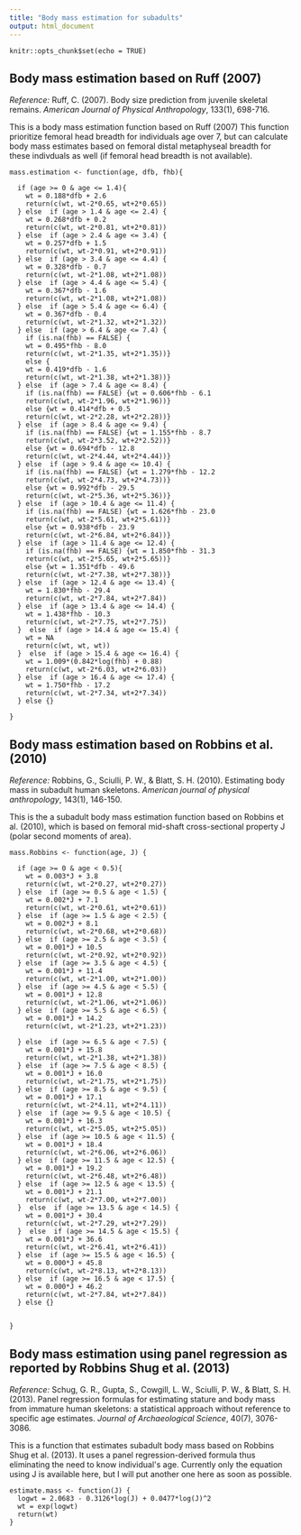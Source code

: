 ```yaml
---
title: "Body mass estimation for subadults"
output: html_document
---
```


```{r setup, include=FALSE}
knitr::opts_chunk$set(echo = TRUE)
```

## Body mass estimation based on Ruff (2007)
_Reference:_ Ruff, C. (2007). Body size prediction from juvenile skeletal remains. *American Journal of Physical Anthropology*, 133(1), 698-716. 

This is a body mass estimation function based on Ruff (2007)
This function prioritize femoral head breadth for individuals age over 7, but can calculate body mass estimates based on femoral distal metaphyseal breadth for these indivduals as well (if femoral head breadth is not available).

```{r mass estimation function}
mass.estimation <- function(age, dfb, fhb){
               
  if (age >= 0 & age <= 1.4){
    wt = 0.188*dfb + 2.6
    return(c(wt, wt-2*0.65, wt+2*0.65))
  } else  if (age > 1.4 & age <= 2.4) {
    wt = 0.268*dfb + 0.2
    return(c(wt, wt-2*0.81, wt+2*0.81))
  } else  if (age > 2.4 & age <= 3.4) {
    wt = 0.257*dfb + 1.5
    return(c(wt, wt-2*0.91, wt+2*0.91))
  } else  if (age > 3.4 & age <= 4.4) {
    wt = 0.328*dfb - 0.7
    return(c(wt, wt-2*1.08, wt+2*1.08))
  } else  if (age > 4.4 & age <= 5.4) {
    wt = 0.367*dfb - 1.6
    return(c(wt, wt-2*1.08, wt+2*1.08))
  } else  if (age > 5.4 & age <= 6.4) {
    wt = 0.367*dfb - 0.4
    return(c(wt, wt-2*1.32, wt+2*1.32))
  } else  if (age > 6.4 & age <= 7.4) {
    if (is.na(fhb) == FALSE) {
    wt = 0.495*fhb - 8.0
    return(c(wt, wt-2*1.35, wt+2*1.35))}
    else { 
    wt = 0.419*dfb - 1.6
    return(c(wt, wt-2*1.38, wt+2*1.38))}
  } else  if (age > 7.4 & age <= 8.4) {
    if (is.na(fhb) == FALSE) {wt = 0.606*fhb - 6.1
    return(c(wt, wt-2*1.96, wt+2*1.96))}
    else {wt = 0.414*dfb + 0.5
    return(c(wt, wt-2*2.28, wt+2*2.28))}
  } else  if (age > 8.4 & age <= 9.4) {
    if (is.na(fhb) == FALSE) {wt = 1.155*fhb - 8.7
    return(c(wt, wt-2*3.52, wt+2*2.52))}
    else {wt = 0.694*dfb - 12.8
    return(c(wt, wt-2*4.44, wt+2*4.44))}
  } else  if (age > 9.4 & age <= 10.4) {
    if (is.na(fhb) == FALSE) {wt = 1.279*fhb - 12.2
    return(c(wt, wt-2*4.73, wt+2*4.73))}
    else {wt = 0.992*dfb - 29.5
    return(c(wt, wt-2*5.36, wt+2*5.36))}
  } else  if (age > 10.4 & age <= 11.4) {
    if (is.na(fhb) == FALSE) {wt = 1.626*fhb - 23.0
    return(c(wt, wt-2*5.61, wt+2*5.61))}
    else {wt = 0.938*dfb - 23.9
    return(c(wt, wt-2*6.84, wt+2*6.84))}
  } else  if (age > 11.4 & age <= 12.4) {
    if (is.na(fhb) == FALSE) {wt = 1.850*fhb - 31.3
    return(c(wt, wt-2*5.65, wt+2*5.65))}
    else {wt = 1.351*dfb - 49.6
    return(c(wt, wt-2*7.38, wt+2*7.38))}
  } else  if (age > 12.4 & age <= 13.4) {
    wt = 1.830*fhb - 29.4
    return(c(wt, wt-2*7.84, wt+2*7.84))
  } else  if (age > 13.4 & age <= 14.4) {
    wt = 1.438*fhb - 10.3
    return(c(wt, wt-2*7.75, wt+2*7.75))
  }  else  if (age > 14.4 & age <= 15.4) {
    wt = NA
    return(c(wt, wt, wt))
  }  else  if (age > 15.4 & age <= 16.4) {
    wt = 1.009*(0.842*log(fhb) + 0.88)
    return(c(wt, wt-2*6.03, wt+2*6.03))
  } else  if (age > 16.4 & age <= 17.4) {
    wt = 1.750*fhb - 17.2
    return(c(wt, wt-2*7.34, wt+2*7.34))
  } else {}

}

```

## Body mass estimation based on Robbins et al. (2010)
_Reference:_ Robbins, G., Sciulli, P. W., & Blatt, S. H. (2010). Estimating body mass in subadult human skeletons. *American journal of physical anthropology*, 143(1), 146-150.

This is the a subadult body mass estimation function based on Robbins et al. (2010), which is based on femoral mid-shaft cross-sectional property J (polar second moments of area).

```{r mass estimation Robbins et al. 2010}
mass.Robbins <- function(age, J) {
  
  if (age >= 0 & age < 0.5){
    wt = 0.003*J + 3.8
    return(c(wt, wt-2*0.27, wt+2*0.27))
  } else  if (age >= 0.5 & age < 1.5) {
    wt = 0.002*J + 7.1
    return(c(wt, wt-2*0.61, wt+2*0.61))
  } else  if (age >= 1.5 & age < 2.5) {
    wt = 0.002*J + 8.1
    return(c(wt, wt-2*0.68, wt+2*0.68))
  } else  if (age >= 2.5 & age < 3.5) {
    wt = 0.001*J + 10.5
    return(c(wt, wt-2*0.92, wt+2*0.92))
  } else  if (age >= 3.5 & age < 4.5) {
    wt = 0.001*J + 11.4
    return(c(wt, wt-2*1.00, wt+2*1.00))
  } else  if (age >= 4.5 & age < 5.5) {
    wt = 0.001*J + 12.8
    return(c(wt, wt-2*1.06, wt+2*1.06))
  } else  if (age >= 5.5 & age < 6.5) {
    wt = 0.001*J + 14.2
    return(c(wt, wt-2*1.23, wt+2*1.23))
    
  } else  if (age >= 6.5 & age < 7.5) {
    wt = 0.001*J + 15.8
    return(c(wt, wt-2*1.38, wt+2*1.38))
  } else  if (age >= 7.5 & age < 8.5) {
    wt = 0.001*J + 16.0
    return(c(wt, wt-2*1.75, wt+2*1.75))
  } else  if (age >= 8.5 & age < 9.5) {
    wt = 0.001*J + 17.1
    return(c(wt, wt-2*4.11, wt+2*4.11))
  } else  if (age >= 9.5 & age < 10.5) {
    wt = 0.001*J + 16.3
    return(c(wt, wt-2*5.05, wt+2*5.05))
  } else  if (age >= 10.5 & age < 11.5) {
    wt = 0.001*J + 18.4
    return(c(wt, wt-2*6.06, wt+2*6.06))
  } else  if (age >= 11.5 & age < 12.5) {
    wt = 0.001*J + 19.2
    return(c(wt, wt-2*6.48, wt+2*6.48))
  } else  if (age >= 12.5 & age < 13.5) {
    wt = 0.001*J + 21.1
    return(c(wt, wt-2*7.00, wt+2*7.00))
  }  else  if (age >= 13.5 & age < 14.5) {
    wt = 0.001*J + 30.4
    return(c(wt, wt-2*7.29, wt+2*7.29))
  }  else  if (age >= 14.5 & age < 15.5) {
    wt = 0.001*J + 36.6
    return(c(wt, wt-2*6.41, wt+2*6.41))
  } else  if (age >= 15.5 & age < 16.5) {
    wt = 0.000*J + 45.8
    return(c(wt, wt-2*8.13, wt+2*8.13))
  } else  if (age >= 16.5 & age < 17.5) {
    wt = 0.000*J + 46.2
    return(c(wt, wt-2*7.84, wt+2*7.84))
  } else {}
  

}
```

## Body mass estimation using panel regression as reported by Robbins Shug et al. (2013)
*Reference:* Schug, G. R., Gupta, S., Cowgill, L. W., Sciulli, P. W., & Blatt, S. H. (2013). Panel regression formulas for estimating stature and body mass from immature human skeletons: a statistical approach without reference to specific age estimates. *Journal of Archaeological Science*, 40(7), 3076-3086.

This is a function that estimates subadult body mass based on Robbins Shug et al. (2013). It uses a panel regression-derived formula thus eliminating the need to know individual's age. Currently only the equation using J is available here, but I will put another one here as soon as possible.

```{r panel regression using J}
estimate.mass <- function(J) {
  logwt = 2.0683 - 0.3126*log(J) + 0.0477*log(J)^2
  wt = exp(logwt)
  return(wt)
}


```

